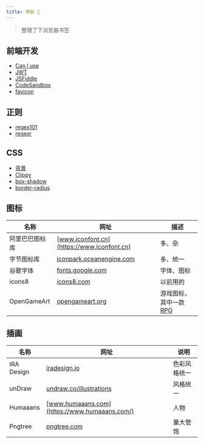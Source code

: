 ```yaml
---
title: 导航 🎉
---
```


> 整理了下浏览器书签



## 前端开发

+ [Can I use](https://caniuse.com/)
+ [JWT](https://jwt.io/)
+ [JSFiddle](https://jsfiddle.net/)
+ [CodeSandbox](https://codesandbox.io/)
+ [favicon](https://www.favicon.cc/?action=icon_list)



## 正则

+ [regex101](https://regex101.com/)
+ [regexr](https://regexr.com/)



## CSS

+ [背景](https://projects.verou.me/css3patterns/#)
+ [Clippy](https://bennettfeely.com/clippy/)
+ [box-shadow](https://developer.mozilla.org/en-US/docs/Web/CSS/CSS_Background_and_Borders/Box-shadow_generator)
+ [border-radius](https://9elements.github.io/fancy-border-radius/full-control.html)



## 图标

| 名称           | 网址                                                         | 描述                                                         |
| -------------- | ------------------------------------------------------------ | ------------------------------------------------------------ |
| 阿里巴巴图标库 | [www.iconfont.cn](https://www.iconfont.cn)                   | 多、杂                                                       |
| 字节图标库     | [iconpark.oceanengine.com](https://iconpark.oceanengine.com) | 多、统一                                                     |
| 谷歌字体       | [fonts.google.com](https://fonts.google.com/)                | 字体、图标                                                   |
| icons8         | [icons8.com](https://icons8.com/)                            | 以前用的                                                     |
| OpenGameArt    | [opengameart.org](https://opengameart.org)                   | 游戏图标，其中一款 [RPG](https://opengameart.org/content/98-pixel-art-rpg-icons) |



## 插画

| 名称       | 网址                                                       | 说明         |
| ---------- | ---------------------------------------------------------- | ------------ |
| IRA Design | [iradesign.io](https://iradesign.io)                       | 色彩风格统一 |
| unDraw     | [undraw.co/illustrations](https://undraw.co/illustrations) | 风格统一     |
| Humaaans   | [www.humaaans.com](https://www.humaaans.com/)              | 人物         |
| Pngtree    | [pngtree.com](https://pngtree.com)                         | 量大管饱     |

